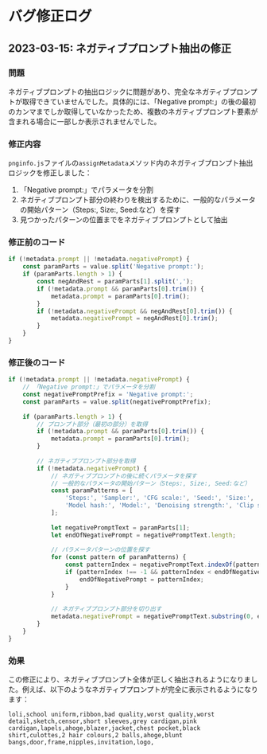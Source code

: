 # バグ修正ログ

## 2023-03-15: ネガティブプロンプト抽出の修正

### 問題
ネガティブプロンプトの抽出ロジックに問題があり、完全なネガティブプロンプトが取得できていませんでした。具体的には、「Negative prompt:」の後の最初のカンマまでしか取得していなかったため、複数のネガティブプロンプト要素が含まれる場合に一部しか表示されませんでした。

### 修正内容
`pnginfo.js`ファイルの`assignMetadata`メソッド内のネガティブプロンプト抽出ロジックを修正しました：

1. 「Negative prompt:」でパラメータを分割
2. ネガティブプロンプト部分の終わりを検出するために、一般的なパラメータの開始パターン（Steps:, Size:, Seed:など）を探す
3. 見つかったパターンの位置までをネガティブプロンプトとして抽出

### 修正前のコード
```javascript
if (!metadata.prompt || !metadata.negativePrompt) {
    const paramParts = value.split('Negative prompt:');
    if (paramParts.length > 1) {
        const negAndRest = paramParts[1].split(',');
        if (!metadata.prompt && paramParts[0].trim()) {
            metadata.prompt = paramParts[0].trim();
        }
        if (!metadata.negativePrompt && negAndRest[0].trim()) {
            metadata.negativePrompt = negAndRest[0].trim();
        }
    }
}
```

### 修正後のコード
```javascript
if (!metadata.prompt || !metadata.negativePrompt) {
    // 「Negative prompt:」でパラメータを分割
    const negativePromptPrefix = 'Negative prompt:';
    const paramParts = value.split(negativePromptPrefix);
    
    if (paramParts.length > 1) {
        // プロンプト部分（最初の部分）を取得
        if (!metadata.prompt && paramParts[0].trim()) {
            metadata.prompt = paramParts[0].trim();
        }
        
        // ネガティブプロンプト部分を取得
        if (!metadata.negativePrompt) {
            // ネガティブプロンプトの後に続くパラメータを探す
            // 一般的なパラメータの開始パターン（Steps:, Size:, Seed:など）
            const paramPatterns = [
                'Steps:', 'Sampler:', 'CFG scale:', 'Seed:', 'Size:', 
                'Model hash:', 'Model:', 'Denoising strength:', 'Clip skip:'
            ];
            
            let negativePromptText = paramParts[1];
            let endOfNegativePrompt = negativePromptText.length;
            
            // パラメータパターンの位置を探す
            for (const pattern of paramPatterns) {
                const patternIndex = negativePromptText.indexOf(pattern);
                if (patternIndex !== -1 && patternIndex < endOfNegativePrompt) {
                    endOfNegativePrompt = patternIndex;
                }
            }
            
            // ネガティブプロンプト部分を切り出す
            metadata.negativePrompt = negativePromptText.substring(0, endOfNegativePrompt).trim();
        }
    }
}
```

### 効果
この修正により、ネガティブプロンプト全体が正しく抽出されるようになりました。例えば、以下のようなネガティブプロンプトが完全に表示されるようになります：

```
loli,school uniform,ribbon,bad quality,worst quality,worst detail,sketch,censor,short sleeves,grey cardigan,pink cardigan,lapels,ahoge,blazer,jacket,chest pocket,black shirt,culottes,2 hair colours,2 balls,ahoge,blunt bangs,door,frame,nipples,invitation,logo,
``` 